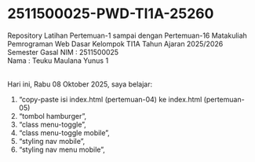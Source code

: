 # 2511500025-PWD-TI1A-25260
Repository Latihan Pertemuan-1 sampai dengan Pertemuan-16 Matakuliah Pemrograman Web Dasar Kelompok TI1A Tahun Ajaran 2025/2026 Semester Gasal
NIM : 2511500025 <br>
Nama : Teuku Maulana Yunus 1 <br><br>

Hari ini, Rabu 08 Oktober 2025, saya belajar:
<ol>
<li>“copy-paste isi index.html (pertemuan-04) ke index.html (pertemuan-05)</li>
<li>“tombol hamburger”,</li>
<li>“class menu-toggle”,</li.>
<li>“class menu-toggle mobile”,</li>
<li>“styling nav mobile”,</li>
<li>“styling nav menu mobile”,</li>

</ol>